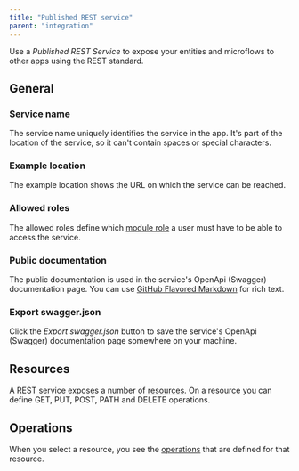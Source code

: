 ```yaml
---
title: "Published REST service"
parent: "integration"
---
```


Use a _Published REST Service_ to expose your entities and microflows to other apps using the REST standard.

## General

### Service name

The service name uniquely identifies the service in the app. It's part of the location of the service, so it can't contain spaces or special characters.

### Example location

The example location shows the URL on which the service can be reached.

### Allowed roles

The allowed roles define which [module role](module-role) a user must have to be able to access the service.

### Public documentation

The public documentation is used in the service's OpenApi (Swagger) documentation page. You can use [GitHub Flavored Markdown](gfm-syntax) for rich text.

### Export swagger.json

Click the _Export swagger.json_ button to save the service's OpenApi (Swagger) documentation page somewhere on your machine.

## Resources

A REST service exposes a number of [resources](published-rest-resource). On a resource you can define GET, PUT, POST, PATH and DELETE operations.

## Operations

When you select a resource, you see the [operations](published-rest-operation) that are defined for that resource.
